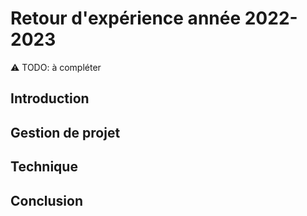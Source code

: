 # Retour d'expérience année 2022-2023

⚠️ TODO: à compléter
## Introduction

## Gestion de projet

## Technique

## Conclusion